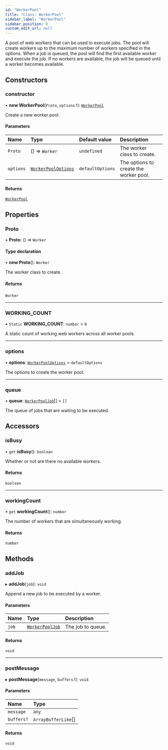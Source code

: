 ```yaml
---
id: "WorkerPool"
title: "Class: WorkerPool"
sidebar_label: "WorkerPool"
sidebar_position: 0
custom_edit_url: null
---
```


A pool of web workers that can be used to execute jobs. The pool will create
workers up to the maximum number of workers specified in the options.
When a job is queued, the pool will find the first available worker and
execute the job. If no workers are available, the job will be queued until
a worker becomes available.

## Constructors

### constructor

• **new WorkerPool**(`Proto`, `options?`): [`WorkerPool`](WorkerPool.md)

Create a new worker pool.

#### Parameters

| Name | Type | Default value | Description |
| :------ | :------ | :------ | :------ |
| `Proto` | () => `Worker` | `undefined` | The worker class to create. |
| `options` | [`WorkerPoolOptions`](../modules.md#workerpooloptions-168) | `defaultOptions` | The options to create the worker pool. |

#### Returns

[`WorkerPool`](WorkerPool.md)

## Properties

### Proto

• **Proto**: () => `Worker`

#### Type declaration

• **new Proto**(): `Worker`

The worker class to create.

##### Returns

`Worker`

___

### WORKING\_COUNT

▪ `Static` **WORKING\_COUNT**: `number` = `0`

A static count of working web workers across all worker pools.

___

### options

• **options**: [`WorkerPoolOptions`](../modules.md#workerpooloptions-168) = `defaultOptions`

The options to create the worker pool.

___

### queue

• **queue**: [`WorkerPoolJob`](../modules.md#workerpooljob-168)[] = `[]`

The queue of jobs that are waiting to be executed.

## Accessors

### isBusy

• `get` **isBusy**(): `boolean`

Whether or not are there no available workers.

#### Returns

`boolean`

___

### workingCount

• `get` **workingCount**(): `number`

The number of workers that are simultaneously working.

#### Returns

`number`

## Methods

### addJob

▸ **addJob**(`job`): `void`

Append a new job to be executed by a worker.

#### Parameters

| Name | Type | Description |
| :------ | :------ | :------ |
| `job` | [`WorkerPoolJob`](../modules.md#workerpooljob-168) | The job to queue. |

#### Returns

`void`

___

### postMessage

▸ **postMessage**(`message`, `buffers?`): `void`

#### Parameters

| Name | Type |
| :------ | :------ |
| `message` | `any` |
| `buffers?` | `ArrayBufferLike`[] |

#### Returns

`void`
